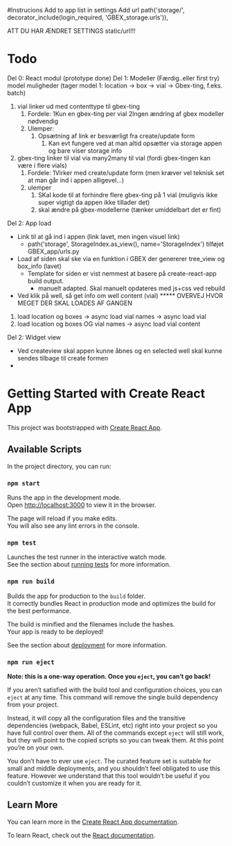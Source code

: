 #Instrucions
Add to app list in settings
Add url path('storage/', decorator_include(login_required, 'GBEX_storage.urls')),

ATT DU HAR ÆNDRET SETTINGS static/url!!!

# Todo
Del 0: React modul (prototype done)
Del 1: Modeller (Færdig..eller first try)
model muligheder (tager model 1: location -> box -> vial -> Gbex-ting, f.eks. batch)
   1) vial linker ud med contenttype til gbex-ting
      1) Fordele:
         1Kun en gbex-ting per vial
         2Ingen ændring af gbex modeller nødvendig 
      2) Ulemper:
         1) Opsætning af link er besværligt fra create/update form
            1) Kan evt fungere ved at man altid opsætter via storage appen og bare viser storage info 
   2) gbex-ting linker til vial via many2many til vial (fordi gbex-tingen kan være i flere vials)
      1) Fordele:
         1Virker med create/update form (men kræver vel teknisk set at man går ind i appen alligevel...)
      2) ulemper
         1) SKal kode til at forhindre flere gbex-ting på 1 vial (muligvis ikke super vigtigt da appen ikke tillader det)
         2) skal ændre på gbex-modellerne (tænker umiddelbart det er fint)

Del 2: App load
* Link til at gå ind i appen (link lavet, men ingen visuel link)
  * path('storage', StorageIndex.as_view(), name='StorageIndex') tilføjet GBEX_app/urls.py
* Load af siden skal ske via en funktion i GBEX der genererer tree_view og box_info (lavet)
  * Template for siden er vist nemmest at basere på create-react-app build output.
    * manuelt adapted. Skal manuelt opdateres med js+css ved rebuild
* Ved klik på well, så get info om well content (vial)
***** OVERVEJ HVOR MEGET DER SKAL LOADES AF GANGEN
1. load location og boxes -> async load vial names -> async load vial 
2. load location og boxes OG vial names -> async load vial content

Del 2: Widget view
* Ved createview skal appen kunne åbnes og en selected well skal kunne sendes tilbage til create formen
* 

# Getting Started with Create React App

This project was bootstrapped with [Create React App](https://github.com/facebook/create-react-app).

## Available Scripts

In the project directory, you can run:

### `npm start`

Runs the app in the development mode.\
Open [http://localhost:3000](http://localhost:3000) to view it in the browser.

The page will reload if you make edits.\
You will also see any lint errors in the console.

### `npm test`

Launches the test runner in the interactive watch mode.\
See the section about [running tests](https://facebook.github.io/create-react-app/docs/running-tests) for more information.

### `npm run build`

Builds the app for production to the `build` folder.\
It correctly bundles React in production mode and optimizes the build for the best performance.

The build is minified and the filenames include the hashes.\
Your app is ready to be deployed!

See the section about [deployment](https://facebook.github.io/create-react-app/docs/deployment) for more information.

### `npm run eject`

**Note: this is a one-way operation. Once you `eject`, you can’t go back!**

If you aren’t satisfied with the build tool and configuration choices, you can `eject` at any time. This command will remove the single build dependency from your project.

Instead, it will copy all the configuration files and the transitive dependencies (webpack, Babel, ESLint, etc) right into your project so you have full control over them. All of the commands except `eject` will still work, but they will point to the copied scripts so you can tweak them. At this point you’re on your own.

You don’t have to ever use `eject`. The curated feature set is suitable for small and middle deployments, and you shouldn’t feel obligated to use this feature. However we understand that this tool wouldn’t be useful if you couldn’t customize it when you are ready for it.

## Learn More

You can learn more in the [Create React App documentation](https://facebook.github.io/create-react-app/docs/getting-started).

To learn React, check out the [React documentation](https://reactjs.org/).
